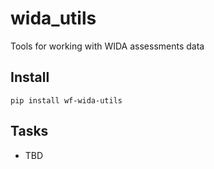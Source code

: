 # wida_utils

Tools for working with WIDA assessments data

## Install

`pip install wf-wida-utils`

## Tasks
* TBD
